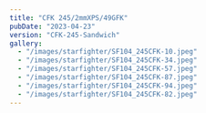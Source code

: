 ```yaml
---
title: "CFK 245/2mmXPS/49GFK"
pubDate: "2023-04-23"
version: "CFK-245-Sandwich"
gallery:
  - "/images/starfighter/SF104_245CFK-10.jpeg"
  - "/images/starfighter/SF104_245CFK-34.jpeg"
  - "/images/starfighter/SF104_245CFK-57.jpeg"
  - "/images/starfighter/SF104_245CFK-87.jpeg"
  - "/images/starfighter/SF104_245CFK-94.jpeg"
  - "/images/starfighter/SF104_245CFK-82.jpeg"
---
```

